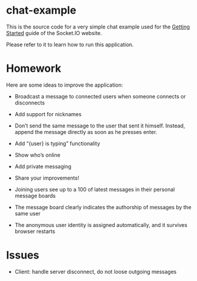 # chat-example

This is the source code for a very simple chat example used for 
the [Getting Started](http://socket.io/get-started/chat/) guide 
of the Socket.IO website.

Please refer to it to learn how to run this application.

# Homework

Here are some ideas to improve the application:

  - Broadcast a message to connected users when someone connects or disconnects
  - Add support for nicknames
  - Don’t send the same message to the user that sent it himself. Instead, append the message directly as soon as he presses enter.
  - Add “{user} is typing” functionality
  - Show who’s online
  - Add private messaging
  - Share your improvements!

  - Joining users see up to a 100 of latest messages in their personal message boards
  - The message board clearly indicates the authorship of messages by the same user
  - The anonymous user identity is assigned automatically, and it survives browser restarts

# Issues

  - Client: handle server disconnect, do not loose outgoing messages
